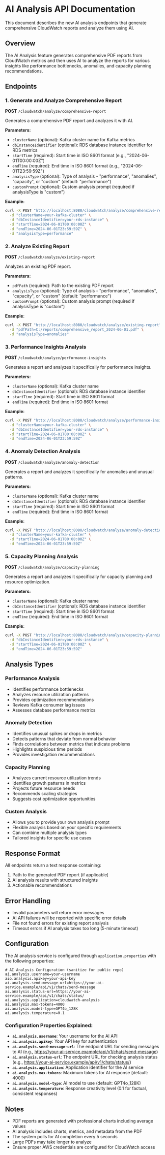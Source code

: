 # AI Analysis API Documentation

This document describes the new AI analysis endpoints that generate comprehensive CloudWatch reports and analyze them using AI.

## Overview

The AI Analysis feature generates comprehensive PDF reports from CloudWatch metrics and then uses AI to analyze the reports for various insights like performance bottlenecks, anomalies, and capacity planning recommendations.

## Endpoints

### 1. Generate and Analyze Comprehensive Report
**POST** `/cloudwatch/analyze/comprehensive-report`

Generates a comprehensive PDF report and analyzes it with AI.

**Parameters:**
- `clusterName` (optional): Kafka cluster name for Kafka metrics
- `dbInstanceIdentifier` (optional): RDS database instance identifier for RDS metrics  
- `startTime` (required): Start time in ISO 8601 format (e.g., "2024-06-01T00:00:00Z")
- `endTime` (required): End time in ISO 8601 format (e.g., "2024-06-01T23:59:59Z")
- `analysisType` (optional): Type of analysis - "performance", "anomalies", "capacity", or "custom" (default: "performance")
- `customPrompt` (optional): Custom analysis prompt (required if analysisType is "custom")

**Example:**
```bash
curl -X POST "http://localhost:8080/cloudwatch/analyze/comprehensive-report" \
  -d "clusterName=your-kafka-cluster" \
  -d "dbInstanceIdentifier=your-rds-instance" \
  -d "startTime=2024-06-01T00:00:00Z" \
  -d "endTime=2024-06-01T23:59:59Z" \
  -d "analysisType=performance"
```

### 2. Analyze Existing Report
**POST** `/cloudwatch/analyze/existing-report`

Analyzes an existing PDF report.

**Parameters:**
- `pdfPath` (required): Path to the existing PDF report
- `analysisType` (optional): Type of analysis - "performance", "anomalies", "capacity", or "custom" (default: "performance")
- `customPrompt` (optional): Custom analysis prompt (required if analysisType is "custom")

**Example:**
```bash
curl -X POST "http://localhost:8080/cloudwatch/analyze/existing-report" \
  -d "pdfPath=C:/reports/comprehensive_report_2024-06-01.pdf" \
  -d "analysisType=anomalies"
```

### 3. Performance Insights Analysis
**POST** `/cloudwatch/analyze/performance-insights`

Generates a report and analyzes it specifically for performance insights.

**Parameters:**
- `clusterName` (optional): Kafka cluster name
- `dbInstanceIdentifier` (optional): RDS database instance identifier
- `startTime` (required): Start time in ISO 8601 format
- `endTime` (required): End time in ISO 8601 format

**Example:**
```bash
curl -X POST "http://localhost:8080/cloudwatch/analyze/performance-insights" \
  -d "clusterName=your-kafka-cluster" \
  -d "dbInstanceIdentifier=your-rds-instance" \
  -d "startTime=2024-06-01T00:00:00Z" \
  -d "endTime=2024-06-01T23:59:59Z"
```

### 4. Anomaly Detection Analysis
**POST** `/cloudwatch/analyze/anomaly-detection`

Generates a report and analyzes it specifically for anomalies and unusual patterns.

**Parameters:**
- `clusterName` (optional): Kafka cluster name
- `dbInstanceIdentifier` (optional): RDS database instance identifier
- `startTime` (required): Start time in ISO 8601 format
- `endTime` (required): End time in ISO 8601 format

**Example:**
```bash
curl -X POST "http://localhost:8080/cloudwatch/analyze/anomaly-detection" \
  -d "clusterName=your-kafka-cluster" \
  -d "startTime=2024-06-01T00:00:00Z" \
  -d "endTime=2024-06-01T23:59:59Z"
```

### 5. Capacity Planning Analysis
**POST** `/cloudwatch/analyze/capacity-planning`

Generates a report and analyzes it specifically for capacity planning and resource optimization.

**Parameters:**
- `clusterName` (optional): Kafka cluster name
- `dbInstanceIdentifier` (optional): RDS database instance identifier
- `startTime` (required): Start time in ISO 8601 format
- `endTime` (required): End time in ISO 8601 format

**Example:**
```bash
curl -X POST "http://localhost:8080/cloudwatch/analyze/capacity-planning" \
  -d "dbInstanceIdentifier=your-rds-instance" \
  -d "startTime=2024-06-01T00:00:00Z" \
  -d "endTime=2024-06-01T23:59:59Z"
```

## Analysis Types

### Performance Analysis
- Identifies performance bottlenecks
- Analyzes resource utilization patterns
- Provides optimization recommendations
- Reviews Kafka consumer lag issues
- Assesses database performance metrics

### Anomaly Detection
- Identifies unusual spikes or drops in metrics
- Detects patterns that deviate from normal behavior
- Finds correlations between metrics that indicate problems
- Highlights suspicious time periods
- Provides investigation recommendations

### Capacity Planning
- Analyzes current resource utilization trends
- Identifies growth patterns in metrics
- Projects future resource needs
- Recommends scaling strategies
- Suggests cost optimization opportunities

### Custom Analysis
- Allows you to provide your own analysis prompt
- Flexible analysis based on your specific requirements
- Can combine multiple analysis types
- Tailored insights for specific use cases

## Response Format

All endpoints return a text response containing:
1. Path to the generated PDF report (if applicable)
2. AI analysis results with structured insights
3. Actionable recommendations

## Error Handling

- Invalid parameters will return error messages
- AI API failures will be reported with specific error details
- File not found errors for existing report analysis
- Timeout errors if AI analysis takes too long (5-minute timeout)

## Configuration

The AI analysis service is configured through `application.properties` with the following properties:

```properties
# AI Analysis Configuration (sanitize for public repo)
ai.analysis.username=your-username
aio.analysis.apikey=your-api-key
ai.analysis.send-message-url=https://your-ai-service.example/api/v1/chats/send-message
ai.analysis.status-url=https://your-ai-service.example/api/v1/chats/status/
ai.analysis.application=cloudwatch-analysis
ai.analysis.max-tokens=4000
ai.analysis.model-type=GPT4o_128K
ai.analysis.temperature=0.1
```

### Configuration Properties Explained:

- **`ai.analysis.username`**: Your username for the AI API
- **`ai.analysis.apikey`**: Your API key for authentication
- **`ai.analysis.send-message-url`**: The endpoint URL for sending messages to AI (e.g., https://your-ai-service.example/api/v1/chats/send-message)
- **`ai.analysis.status-url`**: The endpoint URL for checking analysis status (e.g., https://your-ai-service.example/api/v1/chats/status/)
- **`ai.analysis.application`**: Application identifier for the AI service
- **`ai.analysis.max-tokens`**: Maximum tokens for AI response (default: 4000)
- **`ai.analysis.model-type`**: AI model to use (default: GPT4o_128K)
- **`ai.analysis.temperature`**: Response creativity level (0.1 for factual, consistent responses)

## Notes

- PDF reports are generated with professional charts including average values
- AI analysis includes charts, metrics, and metadata from the PDF
- The system polls for AI completion every 5 seconds
- Large PDFs may take longer to analyze
- Ensure proper AWS credentials are configured for CloudWatch access
